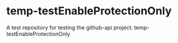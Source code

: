 # temp-testEnableProtectionOnly
A test repository for testing the github-api project: temp-testEnableProtectionOnly
